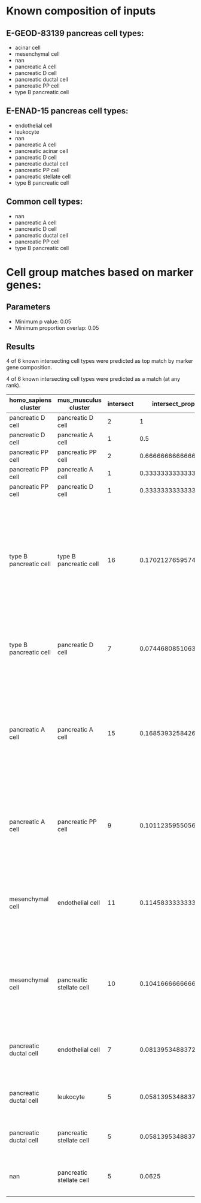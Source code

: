 # Known composition of inputs


## E-GEOD-83139 pancreas cell types:

 - acinar cell  
 - mesenchymal cell  
 - nan  
 - pancreatic A cell  
 - pancreatic D cell  
 - pancreatic ductal cell  
 - pancreatic PP cell  
 - type B pancreatic cell  


## E-ENAD-15 pancreas cell types:

 - endothelial cell  
 - leukocyte  
 - nan  
 - pancreatic A cell  
 - pancreatic acinar cell  
 - pancreatic D cell  
 - pancreatic ductal cell  
 - pancreatic PP cell  
 - pancreatic stellate cell  
 - type B pancreatic cell  


## Common cell types:

 - nan  
 - pancreatic A cell  
 - pancreatic D cell  
 - pancreatic ductal cell  
 - pancreatic PP cell  
 - type B pancreatic cell  

# Cell group matches based on marker genes:


## Parameters  

 - Minimum p value: 0.05  
 - Minimum proportion overlap: 0.05  

## Results 

4 of 6 known intersecting cell types were predicted as top match by marker gene composition.  

4 of 6 known intersecting cell types were predicted as a match (at any rank).  

| homo_sapiens cluster | mus_musculus cluster | intersect | intersect_prop | intersect_gene_ids | intersect_gene_symbols |  
| --- | --- | --- | --- | --- | --- |
| pancreatic D cell | pancreatic D cell | 2 | 1 | ENSMUSG00000004366, ENSMUSG00000024990 | Sst, Rbp4 |  
| pancreatic D cell | pancreatic A cell | 1 | 0.5 | ENSMUSG00000024990 | Rbp4 |  
| pancreatic PP cell | pancreatic PP cell | 2 | 0.666666666666667 | ENSMUSG00000017316, ENSMUSG00000004151 | Ppy, Etv1 |  
| pancreatic PP cell | pancreatic A cell | 1 | 0.333333333333333 | ENSMUSG00000004151 | Etv1 |  
| pancreatic PP cell | pancreatic D cell | 1 | 0.333333333333333 | ENSMUSG00000017316 | Ppy |  
| type B pancreatic cell | type B pancreatic cell | 16 | 0.170212765957447 | ENSMUSG00000041681, ENSMUSG00000000215, ENSMUSG00000027984, ENSMUSG00000021587, ENSMUSG00000005232, ENSMUSG00000057069, ENSMUSG00000022315, ENSMUSG00000022656, ENSMUSG00000039126, ENSMUSG00000020788, ENSMUSG00000029644, ENSMUSG00000024027, ENSMUSG00000047591, ENSMUSG00000035187, ENSMUSG00000005373, ENSMUSG00000024899 | Iapp, Ins2, Hadh, Pcsk1, G6pc2, Ero1lb, Slc30a8, Nectin3, Prune2, Atp2a3, Pdx1, Glp1r, Mafa, Nkx6-1, Mlxipl, Papss2 |  
| type B pancreatic cell | pancreatic D cell | 7 | 0.074468085106383 | ENSMUSG00000041681, ENSMUSG00000048915, ENSMUSG00000024990, ENSMUSG00000042655, ENSMUSG00000031517, ENSMUSG00000061576, ENSMUSG00000090223 | Iapp, Efna5, Rbp4, Shisal2b, Gpm6a, Dpp6, Pcp4 |  
| pancreatic A cell | pancreatic A cell | 15 | 0.168539325842697 | ENSMUSG00000000394, ENSMUSG00000035540, ENSMUSG00000061808, ENSMUSG00000018339, ENSMUSG00000073530, ENSMUSG00000031596, ENSMUSG00000001504, ENSMUSG00000026103, ENSMUSG00000019577, ENSMUSG00000035277, ENSMUSG00000006546, ENSMUSG00000016252, ENSMUSG00000057614, ENSMUSG00000038412, ENSMUSG00000074622 | Gcg, Gc, Ttr, Gpx3, Pappa2, Slc7a2, Irx2, Gls, Pdk4, Arx, Cryba2, Atp5e, Gnai1, Higd1a, Mafb |  
| pancreatic A cell | pancreatic PP cell | 9 | 0.101123595505618 | ENSMUSG00000035540, ENSMUSG00000018339, ENSMUSG00000073530, ENSMUSG00000023236, ENSMUSG00000001542, ENSMUSG00000035277, ENSMUSG00000023367, ENSMUSG00000058254, ENSMUSG00000040412 | Gc, Gpx3, Pappa2, Scg5, Ell2, Arx, Tmem176a, Tspan7, 5330417C22Rik |  
| mesenchymal cell | endothelial cell | 11 | 0.114583333333333 | ENSMUSG00000018593, ENSMUSG00000020044, ENSMUSG00000031502, ENSMUSG00000031503, ENSMUSG00000004044, ENSMUSG00000031207, ENSMUSG00000025810, ENSMUSG00000025492, ENSMUSG00000032766, ENSMUSG00000074364, ENSMUSG00000026814 | Sparc, Timp3, Col4a1, Col4a2, Cavin1, Msn, Nrp1, Ifitm3, Gng11, Ehd2, Eng |  
| mesenchymal cell | pancreatic stellate cell | 10 | 0.104166666666667 | ENSMUSG00000018593, ENSMUSG00000020044, ENSMUSG00000031502, ENSMUSG00000070436, ENSMUSG00000031375, ENSMUSG00000022816, ENSMUSG00000029761, ENSMUSG00000025492, ENSMUSG00000038146, ENSMUSG00000032766 | Sparc, Timp3, Col4a1, Serpinh1, Bgn, Fstl1, Cald1, Ifitm3, Notch3, Gng11 |  
| pancreatic ductal cell | endothelial cell | 7 | 0.0813953488372093 | ENSMUSG00000025492, ENSMUSG00000066026, ENSMUSG00000008575, ENSMUSG00000027800, ENSMUSG00000056313, ENSMUSG00000032231, ENSMUSG00000028776 | Ifitm3, Dhrs3, Nfib, Tm4sf1, Tcim, Anxa2, Tinagl1 |  
| pancreatic ductal cell | leukocyte | 5 | 0.0581395348837209 | ENSMUSG00000024610, ENSMUSG00000022500, ENSMUSG00000021127, ENSMUSG00000032359, ENSMUSG00000050335 | Cd74, Litaf, Zfp36l1, Ctsh, Lgals3 |  
| pancreatic ductal cell | pancreatic stellate cell | 5 | 0.0581395348837209 | ENSMUSG00000025492, ENSMUSG00000032366, ENSMUSG00000027800, ENSMUSG00000021127, ENSMUSG00000028776 | Ifitm3, Tpm1, Tm4sf1, Zfp36l1, Tinagl1 |  
| nan | pancreatic stellate cell | 5 | 0.0625 | ENSMUSG00000021127, ENSMUSG00000009281, ENSMUSG00000032366, ENSMUSG00000019920, ENSMUSG00000025492 | Zfp36l1, Rarres2, Tpm1, Lims1, Ifitm3 |  
